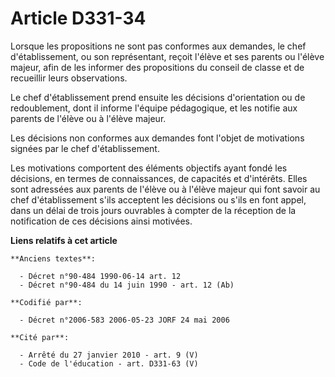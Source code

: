 # Article D331-34

Lorsque les propositions ne sont pas conformes aux demandes, le chef d'établissement, ou son représentant, reçoit l'élève et
ses parents ou l'élève majeur, afin de les informer des propositions du conseil de classe et de recueillir leurs
observations.

Le chef d'établissement prend ensuite les décisions d'orientation ou de redoublement, dont il informe l'équipe pédagogique,
et les notifie aux parents de l'élève ou à l'élève majeur.

Les décisions non conformes aux demandes font l'objet de motivations signées par le chef d'établissement.

Les motivations comportent des éléments objectifs ayant fondé les décisions, en termes de connaissances, de capacités et
d'intérêts. Elles sont adressées aux parents de l'élève ou à l'élève majeur qui font savoir au chef d'établissement s'ils
acceptent les décisions ou s'ils en font appel, dans un délai de trois jours ouvrables à compter de la réception de la
notification de ces décisions ainsi motivées.

**Liens relatifs à cet article**

	**Anciens textes**:

	  - Décret n°90-484 1990-06-14 art. 12
	  - Décret n°90-484 du 14 juin 1990 - art. 12 (Ab)

	**Codifié par**:

	  - Décret n°2006-583 2006-05-23 JORF 24 mai 2006

	**Cité par**:

	  - Arrêté du 27 janvier 2010 - art. 9 (V)
	  - Code de l'éducation - art. D331-63 (V)
